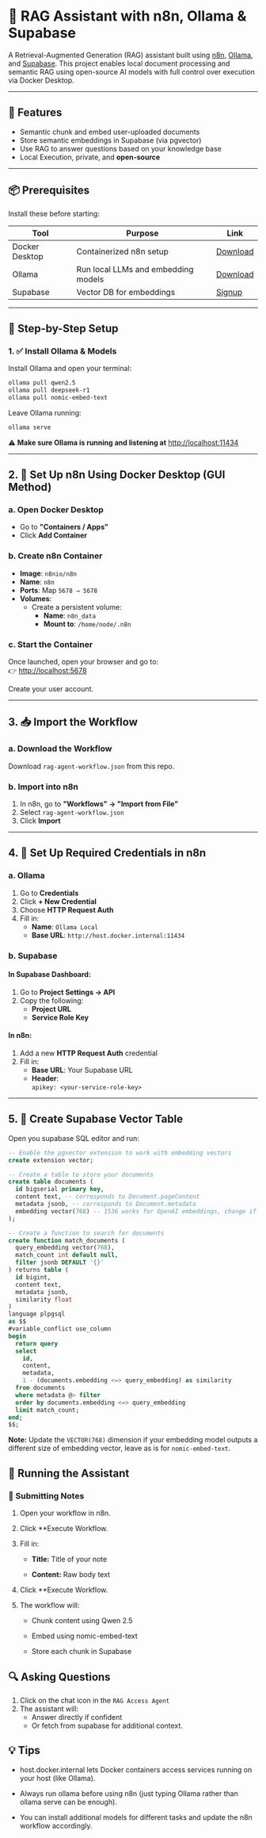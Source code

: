 # 🤖 RAG Assistant with n8n, Ollama & Supabase

A Retrieval-Augmented Generation (RAG) assistant built using [n8n](https://n8n.io), [Ollama](https://ollama.ai), and [Supabase](https://supabase.com). This project enables local document processing and semantic RAG using open-source AI models with full control over execution via Docker Desktop.

---

## 🧰 Features

- Semantic chunk and embed user-uploaded documents
- Store semantic embeddings in Supabase (via pgvector)
- Use RAG to answer questions based on your knowledge base
- Local Execution, private, and **open-source**

---

## 📦 Prerequisites

Install these before starting:

| Tool            | Purpose                            | Link                                       |
|-----------------|------------------------------------|--------------------------------------------|
| Docker Desktop  | Containerized n8n setup            | [Download](https://www.docker.com/products/docker-desktop) |
| Ollama          | Run local LLMs and embedding models | [Download](https://ollama.ai/download)     |
| Supabase        | Vector DB for embeddings           | [Signup](https://supabase.com)             |

---

## 🧱 Step-by-Step Setup

### 1. ✅ Install Ollama & Models

Install Ollama and open your terminal:

```bash
ollama pull qwen2.5
ollama pull deepseek-r1
ollama pull nomic-embed-text
```

Leave Ollama running:

```bash
ollama serve
```
⚠️ **Make sure Ollama is running and listening at** [http://localhost:11434](http://localhost:11434)

---

## 2. 🐳 Set Up n8n Using Docker Desktop (GUI Method)

### a. Open Docker Desktop

- Go to **"Containers / Apps"**
- Click **Add Container**

### b. Create n8n Container

- **Image**: `n8nio/n8n`
- **Name**: `n8n`
- **Ports**: Map `5678 → 5678`
- **Volumes**:
  - Create a persistent volume:
    - **Name**: `n8n_data`
    - **Mount to**: `/home/node/.n8n`

### c. Start the Container

Once launched, open your browser and go to:  
👉 [http://localhost:5678](http://localhost:5678)

Create your user account.

---

## 3. 📥 Import the Workflow

### a. Download the Workflow

Download `rag-agent-workflow.json` from this repo.

### b. Import into n8n

1. In n8n, go to **"Workflows" → "Import from File"**
2. Select `rag-agent-workflow.json`
3. Click **Import**

---

## 4. 🔐 Set Up Required Credentials in n8n

### a. Ollama

1. Go to **Credentials**
2. Click **+ New Credential**
3. Choose **HTTP Request Auth**
4. Fill in:
   - **Name**: `Ollama Local`
   - **Base URL**: `http://host.docker.internal:11434`

### b. Supabase

#### In Supabase Dashboard:

1. Go to **Project Settings → API**
2. Copy the following:
   - **Project URL**
   - **Service Role Key**

#### In n8n:

1. Add a new **HTTP Request Auth** credential
2. Fill in:
   - **Base URL**: Your Supabase URL
   - **Header**:  
     `apikey: <your-service-role-key>`

---

## 5. 🧠 Create Supabase Vector Table

Open you supabase SQL editor and run:

```sql
-- Enable the pgvector extension to work with embedding vectors
create extension vector;

-- Create a table to store your documents
create table documents (
  id bigserial primary key,
  content text, -- corresponds to Document.pageContent
  metadata jsonb, -- corresponds to Document.metadata
  embedding vector(768) -- 1536 works for OpenAI embeddings, change if needed
);

-- Create a function to search for documents
create function match_documents (
  query_embedding vector(768),
  match_count int default null,
  filter jsonb DEFAULT '{}'
) returns table (
  id bigint,
  content text,
  metadata jsonb,
  similarity float
)
language plpgsql
as $$
#variable_conflict use_column
begin
  return query
  select
    id,
    content,
    metadata,
    1 - (documents.embedding <=> query_embedding) as similarity
  from documents
  where metadata @> filter
  order by documents.embedding <=> query_embedding
  limit match_count;
end;
$$;
```

**Note:** Update the `VECTOR(768)` dimension if your embedding model outputs a different size of embedding vector, leave as is for `nomic-embed-text`.

## 🧪 Running the Assistant

### 📝 Submitting Notes
1. Open your workflow in n8n.

2. Click **Execute Workflow.

3. Fill in:

    - **Title:** Title of your note

    - **Content:** Raw body text

4. Click **Execute Workflow.

5. The workflow will:

    - Chunk content using Qwen 2.5

    - Embed using nomic-embed-text

    - Store each chunk in Supabase

## 🔍 Asking Questions
1. Click on the chat icon in the `RAG Access Agent`
2. The assistant will:
     - Answer directly if confident
     - Or fetch from supabase for additional context.

## 💡 Tips

  - host.docker.internal lets Docker containers access services running on your host (like Ollama).

  - Always run ollama before using n8n (just typing Ollama rather than ollama serve can be enough).

  - You can install additional models for different tasks and update the n8n workflow accordingly.
